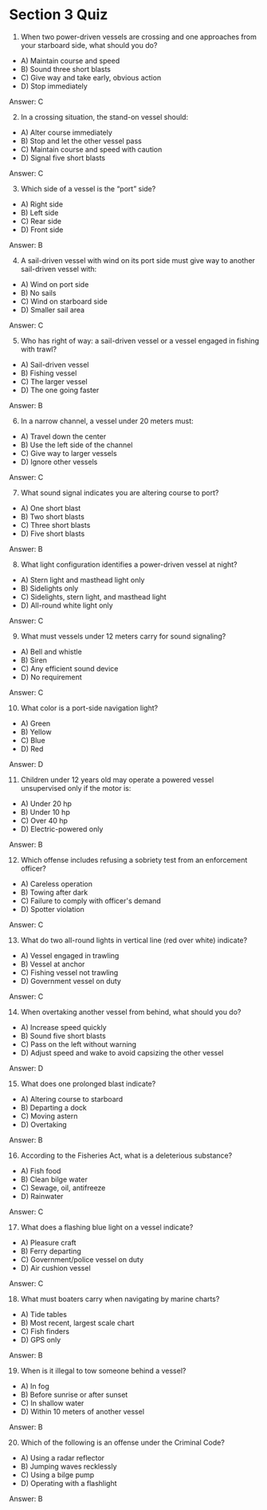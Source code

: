 # Section 3 Quiz
1. When two power-driven vessels are crossing and one approaches from your starboard side, what should you do?
- A) Maintain course and speed
- B) Sound three short blasts
- C) Give way and take early, obvious action
- D) Stop immediately

Answer: C

2. In a crossing situation, the stand-on vessel should:
- A) Alter course immediately
- B) Stop and let the other vessel pass
- C) Maintain course and speed with caution
- D) Signal five short blasts

Answer: C

3. Which side of a vessel is the “port” side?
- A) Right side
- B) Left side
- C) Rear side
- D) Front side

Answer: B

4. A sail-driven vessel with wind on its port side must give way to another sail-driven vessel with:
- A) Wind on port side
- B) No sails
- C) Wind on starboard side
- D) Smaller sail area

Answer: C

5. Who has right of way: a sail-driven vessel or a vessel engaged in fishing with trawl?
- A) Sail-driven vessel
- B) Fishing vessel
- C) The larger vessel
- D) The one going faster

Answer: B

6. In a narrow channel, a vessel under 20 meters must:
- A) Travel down the center
- B) Use the left side of the channel
- C) Give way to larger vessels
- D) Ignore other vessels

Answer: C

7. What sound signal indicates you are altering course to port?
- A) One short blast
- B) Two short blasts
- C) Three short blasts
- D) Five short blasts

Answer: B

8. What light configuration identifies a power-driven vessel at night?
- A) Stern light and masthead light only
- B) Sidelights only
- C) Sidelights, stern light, and masthead light
- D) All-round white light only

Answer: C

9. What must vessels under 12 meters carry for sound signaling?
- A) Bell and whistle
- B) Siren
- C) Any efficient sound device
- D) No requirement

Answer: C

10. What color is a port-side navigation light?
- A) Green
- B) Yellow
- C) Blue
- D) Red

Answer: D

11. Children under 12 years old may operate a powered vessel unsupervised only if the motor is:
- A) Under 20 hp
- B) Under 10 hp
- C) Over 40 hp
- D) Electric-powered only

Answer: B

12. Which offense includes refusing a sobriety test from an enforcement officer?
- A) Careless operation
- B) Towing after dark
- C) Failure to comply with officer's demand
- D) Spotter violation

Answer: C

13. What do two all-round lights in vertical line (red over white) indicate?
- A) Vessel engaged in trawling
- B) Vessel at anchor
- C) Fishing vessel not trawling
- D) Government vessel on duty

Answer: C

14. When overtaking another vessel from behind, what should you do?
- A) Increase speed quickly
- B) Sound five short blasts
- C) Pass on the left without warning
- D) Adjust speed and wake to avoid capsizing the other vessel

Answer: D

15. What does one prolonged blast indicate?
- A) Altering course to starboard
- B) Departing a dock
- C) Moving astern
- D) Overtaking

Answer: B

16. According to the Fisheries Act, what is a deleterious substance?
- A) Fish food
- B) Clean bilge water
- C) Sewage, oil, antifreeze
- D) Rainwater

Answer: C

17. What does a flashing blue light on a vessel indicate?
- A) Pleasure craft
- B) Ferry departing
- C) Government/police vessel on duty
- D) Air cushion vessel

Answer: C

18. What must boaters carry when navigating by marine charts?
- A) Tide tables
- B) Most recent, largest scale chart
- C) Fish finders
- D) GPS only

Answer: B

19. When is it illegal to tow someone behind a vessel?
- A) In fog
- B) Before sunrise or after sunset
- C) In shallow water
- D) Within 10 meters of another vessel

Answer: B

20. Which of the following is an offense under the Criminal Code?
- A) Using a radar reflector
- B) Jumping waves recklessly
- C) Using a bilge pump
- D) Operating with a flashlight

Answer: B
